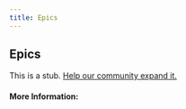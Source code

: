 ```yaml
---
title: Epics
---
```


## Epics

This is a stub. [Help our community expand it.](https://github.com/freeCodeCamp/guide-articles/tree/master/articles/Agile/Epics/index.md)

<!-- The article goes here, in GitHub-flavored Markdown. Feel free to add YouTube videos, images, and CodePen/JSBin embeds  -->

#### More Information:
<!-- Please add any articles you think might be helpful to read before writing the article -->


